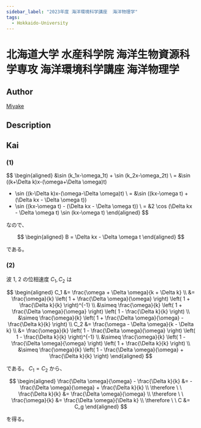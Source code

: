 ```yaml
---
sidebar_label: "2023年度 海洋環境科学講座  海洋物理学"
tags:
  - Hokkaido-University
---
```

# 北海道大学 水産科学院 海洋生物資源科学専攻 海洋環境科学講座 海洋物理学

## **Author**
[Miyake](https://miyake.github.io/exams/index.html)

## **Description**

## **Kai**
### (1)

$$
  \begin{aligned}
  &\sin (k_1x-\omega_1t) + \sin (k_2x-\omega_2t)
  \\
  = &\sin ((k+\Delta k)x-(\omega+\Delta \omega)t)
  + \sin ((k-\Delta k)x-(\omega-\Delta \omega)t)
  \\
  = &\sin ((kx-\omega t) + (\Delta kx - \Delta \omega t))
  + \sin ((kx-\omega t) - (\Delta kx - \Delta \omega t))
  \\
  = &2 \cos (\Delta kx - \Delta \omega t) \sin (kx-\omega t)
  \end{aligned}
$$

なので、

$$
  \begin{aligned}
  B = \Delta kx - \Delta \omega t
  \end{aligned}
$$

である。

### (2)
波 1, 2 の位相速度 $C_1, C_2$ は

$$
\begin{aligned}
C_1
&= \frac{\omega + \Delta \omega}{k + \Delta k}
\\
&= \frac{\omega}{k}
\left( 1 + \frac{\Delta \omega}{\omega} \right)
\left( 1 + \frac{\Delta k}{k} \right)^{-1}
\\
&\simeq \frac{\omega}{k}
\left( 1 + \frac{\Delta \omega}{\omega} \right)
\left( 1 - \frac{\Delta k}{k} \right)
\\
&\simeq \frac{\omega}{k}
\left( 1 + \frac{\Delta \omega}{\omega} - \frac{\Delta k}{k} \right)
\\
C_2
&= \frac{\omega - \Delta \omega}{k - \Delta k}
\\
&= \frac{\omega}{k}
\left( 1 - \frac{\Delta \omega}{\omega} \right)
\left( 1 - \frac{\Delta k}{k} \right)^{-1}
\\
&\simeq \frac{\omega}{k}
\left( 1 - \frac{\Delta \omega}{\omega} \right)
\left( 1 + \frac{\Delta k}{k} \right)
\\
&\simeq \frac{\omega}{k}
\left( 1 - \frac{\Delta \omega}{\omega} + \frac{\Delta k}{k} \right)
\end{aligned}
$$

である。
$C_1=C_2$ から、

$$
\begin{aligned}
\frac{\Delta \omega}{\omega} - \frac{\Delta k}{k}
&= - \frac{\Delta \omega}{\omega} + \frac{\Delta k}{k}
\\
\therefore \ \ 
\frac{\Delta k}{k} &= \frac{\Delta \omega}{\omega}
\\
\therefore \ \ 
\frac{\omega}{k} &= \frac{\Delta \omega}{\Delta k}
\\
\therefore \ \ 
C &= C_g
\end{aligned}
$$

を得る。